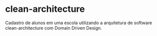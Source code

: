 # clean-architecture
Cadastro de alunos em uma escola utilizando a arquitetura de software clean-architecture com Domain Driven Design. 

